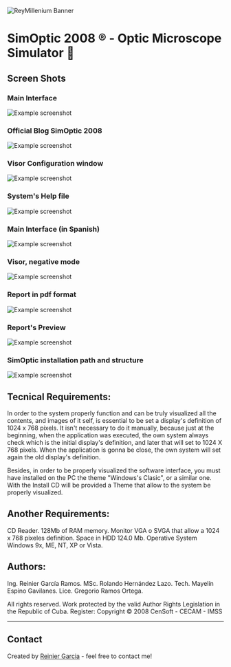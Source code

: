 ![ReyMillenium Banner](https://github.com/reymillenium/images/blob/master/reymillenium_banner_800x200.png)

# SimOptic 2008 ® - Optic Microscope Simulator 🔬 


## Screen Shots

### Main Interface
![Example screenshot](https://github.com/reymillenium/images/blob/master/my_projects/09_SimOptic_2008/01_Interfaz_Principal_English.bmp)

### Official Blog SimOptic 2008
![Example screenshot](https://github.com/reymillenium/images/blob/master/my_projects/09_SimOptic_2008/02_Blog_Oficial_SimOptic_2008.bmp)

### Visor Configuration window
![Example screenshot](https://github.com/reymillenium/images/blob/master/my_projects/09_SimOptic_2008/03_Configuracion_de_Visor.bmp)

### System's Help file
![Example screenshot](https://github.com/reymillenium/images/blob/master/my_projects/09_SimOptic_2008/04_Ayuda_Acceso_desde_Sistema.bmp)

### Main Interface (in Spanish)
![Example screenshot](https://github.com/reymillenium/images/blob/master/my_projects/09_SimOptic_2008/05_Interfaz_Principal_Spanish.bmp)

### Visor, negative mode
![Example screenshot](https://github.com/reymillenium/images/blob/master/my_projects/09_SimOptic_2008/06_Negativo.bmp)

### Report in pdf format
![Example screenshot](https://github.com/reymillenium/images/blob/master/my_projects/09_SimOptic_2008/07_Reporte_Formato_PDF.bmp)

### Report's Preview
![Example screenshot](https://github.com/reymillenium/images/blob/master/my_projects/09_SimOptic_2008/08_Reporte_Vista_Previa.bmp)

### SimOptic installation path and structure
![Example screenshot](https://github.com/reymillenium/images/blob/master/my_projects/09_SimOptic_2008/09_SimOptic_Instalado.bmp)


## Tecnical Requirements:

In order to the system properly function and can be truly visualized all the contents, and images of it self, is essential to be set a display's definition of 1024 x 768 pixels. It isn't necessary to do it manually, because just at the beginning, when the application was executed, the own system always check which is the initial display's definition, and later that will set to 1024 X 768 pixels. When the application is gonna be close, the own system will set again the old display's definition.

Besides, in order to be properly visualized the software interface, you must have installed on the PC the theme "Windows's Clasic", or a similar one. With the Install CD will be provided a Theme that allow to the system be properly visualized.


## Another Requirements:

CD Reader.
128Mb of RAM memory.
Monitor VGA o SVGA that allow a 1024 x 768 pixeles definition. 
Space in HDD 124.0 Mb.
Operative System Windows 9x, ME, NT, XP or Vista.  


## Authors: 

Ing. Reinier García Ramos.
MSc. Rolando Hernández Lazo.
Tech. Mayelín Espino Gavilanes.
Lice. Gregorio Ramos Ortega.

All rights reserved. Work protected by the valid Author Rights Legislation in the Republic of Cuba. Register:
Copyright © 2008 CenSoft - CECAM - IMSS

***
## Contact
Created by [Reinier Garcia](https://reiniergarcia.dev/) - feel free to contact me!